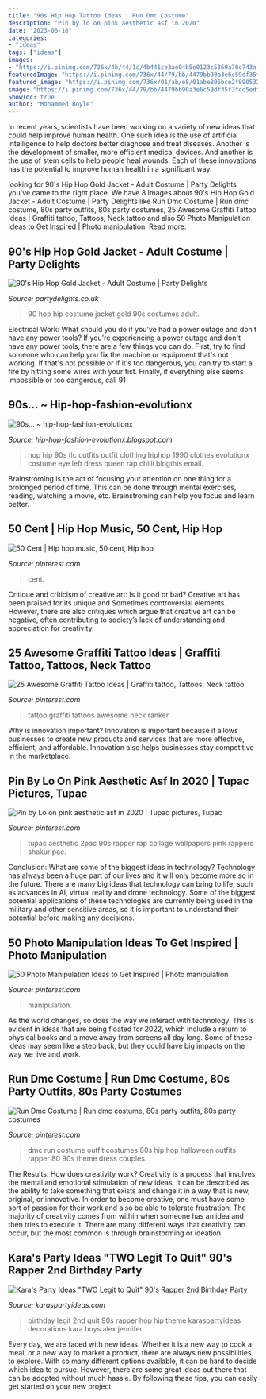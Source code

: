 ```yaml
---
title: "90s Hip Hop Tattoo Ideas : Run Dmc Costume"
description: "Pin by lo on pink aesthetic asf in 2020"
date: "2023-06-18"
categories:
- "ideas"
tags: ["ideas"]
images:
- "https://i.pinimg.com/736x/4b/44/1c/4b441ce3ae04b5e0123c5369a70c743a--run-dmc.jpg"
featuredImage: "https://i.pinimg.com/736x/44/79/bb/4479bb90a3e6c59df35f3fcc5edf4d96--photo-manipulation-brain.jpg"
featured_image: "https://i.pinimg.com/736x/01/ab/e8/01abe805bce2f89053252f848bcc449e.jpg"
image: "https://i.pinimg.com/736x/44/79/bb/4479bb90a3e6c59df35f3fcc5edf4d96--photo-manipulation-brain.jpg"
ShowToc: true
author: "Mohammed Boyle"
---
```



In recent years, scientists have been working on a variety of new ideas that could help improve human health. One such idea is the use of artificial intelligence to help doctors better diagnose and treat diseases. Another is the development of smaller, more efficient medical devices. And another is the use of stem cells to help people heal wounds. Each of these innovations has the potential to improve human health in a significant way.

	

		
looking for 90&#039;s Hip Hop Gold Jacket - Adult Costume | Party Delights you've came to the right place. We have 8 Images about 90&#039;s Hip Hop Gold Jacket - Adult Costume | Party Delights like Run Dmc Costume | Run dmc costume, 80s party outfits, 80s party costumes, 25 Awesome Graffiti Tattoo Ideas | Graffiti tattoo, Tattoos, Neck tattoo and also 50 Photo Manipulation Ideas to Get Inspired | Photo manipulation. Read more:
		
    
## 90&#039;s Hip Hop Gold Jacket - Adult Costume | Party Delights

<img loading=lazy src="https://images.partydelights.co.uk/FANC/13/751/front/v1/flxm/1.jpg" onerror="this.onerror=null;this.src='https://tse2.mm.bing.net/th?id=OIP.SUQTzftOi2R_gsr_wSLxVAAAAA&amp;pid=15.1';" alt="90&#039;s Hip Hop Gold Jacket - Adult Costume | Party Delights">

_Source: partydelights.co.uk_

>90 hop hip costume jacket gold 90s costumes adult. 

	

Electrical Work: What should you do if you’ve had a power outage and don’t have any power tools?
If you're experiencing a power outage and don't have any power tools, there are a few things you can do. First, try to find someone who can help you fix the machine or equipment that's not working. If that's not possible or if it's too dangerous, you can try to start a fire by hitting some wires with your fist. Finally, if everything else seems impossible or too dangerous, call 91
    
## 90s... ~ Hip-hop-fashion-evolutionx

<img loading=lazy src="http://1.bp.blogspot.com/-I6_75vOkIH0/UX5wvYuxj6I/AAAAAAAAAL0/5HauBu6OjVE/s640/tumblr_ml3kr0RQUu1ralmrdo1_500.jpg" onerror="this.onerror=null;this.src='https://tse1.mm.bing.net/th?id=OIP.ZcNUzJhXYLdrACmQlq3vRgHaJ-&amp;pid=15.1';" alt="90s... ~ hip-hop-fashion-evolutionx">

_Source: hip-hop-fashion-evolutionx.blogspot.com_

>hop hip 90s tlc outfits outfit clothing hiphop 1990 clothes evolutionx costume eye left dress queen rap chilli blogthis email. 

	

Brainstroming is the act of focusing your attention on one thing for a prolonged period of time. This can be done through mental exercises, reading, watching a movie, etc. Brainstroming can help you focus and learn better.

    
## 50 Cent | Hip Hop Music, 50 Cent, Hip Hop

<img loading=lazy src="https://i.pinimg.com/736x/9a/c6/4a/9ac64a348e16ba5e877bd9ee449a41b1---cent.jpg" onerror="this.onerror=null;this.src='https://tse2.mm.bing.net/th?id=OIP.2K-Mx6tHOzKdLnz-8X6QOAHaIe&amp;pid=15.1';" alt="50 Cent | Hip hop music, 50 cent, Hip hop">

_Source: pinterest.com_

>cent. 

	

Critique and criticism of creative art: Is it good or bad?
Creative art has been praised for its unique and Sometimes controversial elements. However, there are also critiques which argue that creative art can be negative, often contributing to society’s lack of understanding and appreciation for creativity.

    
## 25 Awesome Graffiti Tattoo Ideas | Graffiti Tattoo, Tattoos, Neck Tattoo

<img loading=lazy src="https://i.pinimg.com/736x/01/ab/e8/01abe805bce2f89053252f848bcc449e.jpg" onerror="this.onerror=null;this.src='https://tse3.mm.bing.net/th?id=OIP.RaWS7YaUasSDIMNAZfuH3QHaJ4&amp;pid=15.1';" alt="25 Awesome Graffiti Tattoo Ideas | Graffiti tattoo, Tattoos, Neck tattoo">

_Source: pinterest.com_

>tattoo graffiti tattoos awesome neck ranker. 

	

Why is innovation important?
Innovation is important because it allows businesses to create new products and services that are more effective, efficient, and affordable. Innovation also helps businesses stay competitive in the marketplace.

    
## Pin By Lo On Pink Aesthetic Asf In 2020 | Tupac Pictures, Tupac

<img loading=lazy src="https://i.pinimg.com/736x/c3/d1/83/c3d183cdb833f23ab529acba7d0abf81.jpg" onerror="this.onerror=null;this.src='https://tse1.mm.bing.net/th?id=OIP.wY0-vB7K6q0G6vmDVNLBpAHaLk&amp;pid=15.1';" alt="Pin by Lo on pink aesthetic asf in 2020 | Tupac pictures, Tupac">

_Source: pinterest.com_

>tupac aesthetic 2pac 90s rapper rap collage wallpapers pink rappers shakur pac. 

	

Conclusion: What are some of the biggest ideas in technology?
Technology has always been a huge part of our lives and it will only become more so in the future. There are many big ideas that technology can bring to life, such as advances in AI, virtual reality and drone technology. Some of the biggest potential applications of these technologies are currently being used in the military and other sensitive areas, so it is important to understand their potential before making any decisions.

    
## 50 Photo Manipulation Ideas To Get Inspired | Photo Manipulation

<img loading=lazy src="https://i.pinimg.com/736x/44/79/bb/4479bb90a3e6c59df35f3fcc5edf4d96--photo-manipulation-brain.jpg" onerror="this.onerror=null;this.src='https://tse1.mm.bing.net/th?id=OIP.upaPEfhDlTD8bQqf-7Q_EgHaLH&amp;pid=15.1';" alt="50 Photo Manipulation Ideas to Get Inspired | Photo manipulation">

_Source: pinterest.com_

>manipulation. 

	

As the world changes, so does the way we interact with technology. This is evident in ideas that are being floated for 2022, which include a return to physical books and a move away from screens all day long. Some of these ideas may seem like a step back, but they could have big impacts on the way we live and work.

    
## Run Dmc Costume | Run Dmc Costume, 80s Party Outfits, 80s Party Costumes

<img loading=lazy src="https://i.pinimg.com/736x/4b/44/1c/4b441ce3ae04b5e0123c5369a70c743a--run-dmc.jpg" onerror="this.onerror=null;this.src='https://tse4.mm.bing.net/th?id=OIP.u3a4wySwGmsc9kE6haFNPgHaJ3&amp;pid=15.1';" alt="Run Dmc Costume | Run dmc costume, 80s party outfits, 80s party costumes">

_Source: pinterest.com_

>dmc run costume outfit costumes 80s hip hop halloween outfits rapper 80 90s theme dress couples. 

	

The Results: How does creativity work?
Creativity is a process that involves the mental and emotional stimulation of new ideas. It can be described as the ability to take something that exists and change it in a way that is new, original, or innovative. In order to become creative, one must have some sort of passion for their work and also be able to tolerate frustration. The majority of creativity comes from within when someone has an idea and then tries to execute it. There are many different ways that creativity can occur, but the most common is through brainstorming or ideation.

    
## Kara&#039;s Party Ideas &quot;TWO Legit To Quit&quot; 90&#039;s Rapper 2nd Birthday Party

<img loading=lazy src="https://karaspartyideas.com/wp-content/uploads/2018/11/22TWO-Legit-to-Quit22-90s-Rapper-2nd-Birthday-Party-via-Karas-Party-Ideas-KarasPartyIdeas.com6_.jpeg" onerror="this.onerror=null;this.src='https://tse2.mm.bing.net/th?id=OIP.-mozWwB2XFlyrmUgQtyZ6AHaKI&amp;pid=15.1';" alt="Kara&#039;s Party Ideas &quot;TWO Legit to Quit&quot; 90&#039;s Rapper 2nd Birthday Party">

_Source: karaspartyideas.com_

>birthday legit 2nd quit 90s rapper hop hip theme karaspartyideas decorations kara boys alex jennifer. 

	

Every day, we are faced with new ideas. Whether it is a new way to cook a meal, or a new way to market a product, there are always new possibilities to explore. With so many different options available, it can be hard to decide which idea to pursue. However, there are some great ideas out there that can be adopted without much hassle. By following these tips, you can easily get started on your new project.


